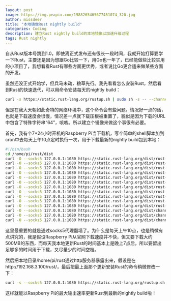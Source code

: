 ```yaml
---
layout: post
image: https://img.peapix.com/1988265465677451074_320.jpg
author: missdeer
title: "本地镜像Rust nightly build"
categories: Coding
description: 建立Rust nightly build的本地镜像以加速升级过程
tags: Rust nightly
---
```

自从Rust版本号跳到1.0，即使离正式发布还有很长一段时间，我就开始打算要学一下Rust，主要还是因为想跟Go比较一下，用Go也一年了，已经能做些比较实用的小项目了，我想看看Rust有哪些方面更优秀，或者说比Go更合适来做某些方面的开发。

虽然还没正式开始学，但兵马未动，粮草先行。我先看看怎么安装Rust，然后看到Rust的快速迭代，可以用命令安装每天的nightly build：

```bash
curl -s https://static.rust-lang.org/rustup.sh | sudo sh -s -- --channel=nightly
```

但是在我大天朝如此奇特的网络环境中，这个命令会有些问题。情况好一点的话，也就是下载速度会很慢，情况差一点就下载压根被重置了，貌似是因为下载的URL中包含了特殊字符串“64”，咳咳。所以建立个镜像来做这个事很有必要。

首先，我有个7*24小时开机的Raspberry Pi当下载机，写个简单的shell脚本加到cron中去每天上午10点定时执行一次，用于下载最新的nightly build包到本地：

```bash
#!/bin/bash
cd /home/pi/rust/dist
curl -O --socks5 127.0.0.1:1080 https://static.rust-lang.org/dist/rust-nightly-x86_64-unknown-linux-gnu.tar.gz
curl -O --socks5 127.0.0.1:1080 https://static.rust-lang.org/dist/rust-nightly-x86_64-unknown-linux-gnu.tar.gz.sha256
curl -O --socks5 127.0.0.1:1080 https://static.rust-lang.org/dist/rust-nightly-i686-unknown-linux-gnu.tar.gz
curl -O --socks5 127.0.0.1:1080 https://static.rust-lang.org/dist/rust-nightly-i686-unknown-linux-gnu.tar.gz.sha256
curl -O --socks5 127.0.0.1:1080 https://static.rust-lang.org/dist/rust-nightly-x86_64-apple-darwin.pkg
curl -O --socks5 127.0.0.1:1080 https://static.rust-lang.org/dist/rust-nightly-x86_64-apple-darwin.pkg.sha256
curl -O --socks5 127.0.0.1:1080 https://static.rust-lang.org/dist/rust-nightly-x86_64-apple-darwin.tar.gz
curl -O --socks5 127.0.0.1:1080 https://static.rust-lang.org/dist/rust-nightly-x86_64-apple-darwin.tar.gz.asc
curl -O --socks5 127.0.0.1:1080 https://static.rust-lang.org/dist/rust-nightly-x86_64-apple-darwin.tar.gz.sha256
curl -O --socks5 127.0.0.1:1080 https://static.rust-lang.org/dist/rust-nightly-x86_64-pc-windows-gnu.exe
curl -O --socks5 127.0.0.1:1080 https://static.rust-lang.org/dist/rust-nightly-x86_64-pc-windows-gnu.exe.sha256
curl -O --socks5 127.0.0.1:1080 https://static.rust-lang.org/dist/channel-rust-nightly.sha256
curl -O --socks5 127.0.0.1:1080 https://static.rust-lang.org/dist/channel-rust-nightly.asc
curl -O --socks5 127.0.0.1:1080 https://static.rust-lang.org/dist/channel-rust-nightly
```

这里最重要的就是通过socks5代理翻墙了。为什么是每天上午10点，也是稍微有点讲究的，我是假设Raspberry Pi从官网下载速度并不快，但又要下载大约500MB的东西，而每天我本地更新Rust的时间基本上是晚上7点后，所以要留出足够多的时间用于下载，又尽量少的时间空档。

然后把本地目录/home/pi/rust通过http服务器暴露出来，假设是在http://192.168.3.100/rust/，最后把最上面那个更新安装Rust的命令稍微修改一下：

```bash
curl -s --socks5 127.0.0.1:1080 https://static.rust-lang.org/rustup.sh | sed 's/https:\/\/static\.rust\-lang\.org/http:\/\/192.168.3.100\/rust/g' | sed 's/http:\/\/static\-rust\-lang\-org\.s3\-website\-us\-west\-1\.amazonaws\.com/http:\/\/192.168.3.100\/rust/g' | sudo sh -s -- --channel=nightly
```

这样就能以Raspberry Pi的最大输出速率更新Rust到最新的nightly build啦！
